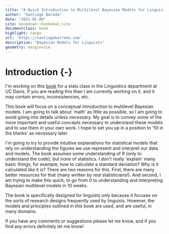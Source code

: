 ```yaml
--- 
title: "A Quick Introduction to Multilevel Bayesian Models for Linguistic Researchers"
author: "Santiago Bareda"
date: "2021-01-09"
site: bookdown::bookdown_site
documentclass: book
highlight: tango
url: 'http\://santiagobarreda.com'
description: "Bayesian Models for Linguists"
geometry: margin=2cm
---
```


# Introduction {-}

I'm working on this [book](https://youtu.be/RS49gJ2eKrY?t=107) for a stats class in the Linguistics department at UC Davis. If you are reading this then I am currently working on it, and it may contain errors, inconsistencies, etc. 

This book will focus on a conceptual introduction to multilevel Bayesian models. I am going to talk about 'math' as little as possible, so I am going to avoid going into details unless necessary. My goal is to convey some of the more important and useful concepts necessary to understand these models and to use them in your own work. I hope to set you up in a position to 'fill in the blanks' as necessary later. 

I'm going to try to provide intuitive explanations for statistical models that rely on understanding the figures we use represent and interpret our data and models. The book assumes some understanding of R (only to understand the code), but none of statistics. I don't really 'explain' many basic things, for example, how to calculate a standard deviation? Why is it calculated like it is? There are two reasons for this. First, there are many better resources for that (many written by *real* statisticians!). And second, I am trying to make this quick, to go from 0 to understanding and interpreting Bayesian multilevel models in 10 weeks.

The book is specifically designed for linguists only because it focuses on the sorts of research designs frequently used by linguists. However, the models and principles outlined in this book are used, and are useful, in many domains. 

If you have any comments or suggestions please let me know, and if you find any errors definitely let me know!

